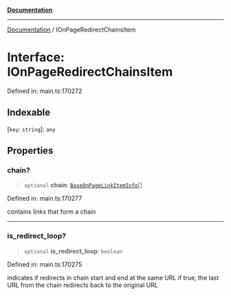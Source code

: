 [**Documentation**](../README.md)

***

[Documentation](../README.md) / IOnPageRedirectChainsItem

# Interface: IOnPageRedirectChainsItem

Defined in: main.ts:170272

## Indexable

\[`key`: `string`\]: `any`

## Properties

### chain?

> `optional` **chain**: [`BaseOnPageLinkItemInfo`](../classes/BaseOnPageLinkItemInfo.md)[]

Defined in: main.ts:170277

contains links that form a chain

***

### is\_redirect\_loop?

> `optional` **is\_redirect\_loop**: `boolean`

Defined in: main.ts:170275

indicates if redirects in chain start and end at the same URL
if true, the last URL from the chain redirects back to the original URL
